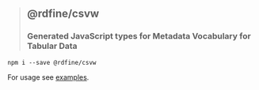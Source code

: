 > ## @rdfine/csvw
> ### Generated JavaScript types for Metadata Vocabulary for Tabular Data

```
npm i --save @rdfine/csvw
```

For usage see [examples](../../examples).
